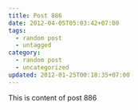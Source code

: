 ```yaml
---
title: Post 886
date: 2012-04-05T05:03:42+07:00
tags:
  - random post
  - untagged
category:
  - random post
  - uncategorized
updated: 2012-01-25T00:18:35+07:00
---
```

This is content of post 886